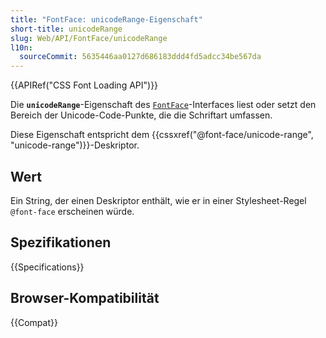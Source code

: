 ```yaml
---
title: "FontFace: unicodeRange-Eigenschaft"
short-title: unicodeRange
slug: Web/API/FontFace/unicodeRange
l10n:
  sourceCommit: 5635446aa0127d686183ddd4fd5adcc34be567da
---
```


{{APIRef("CSS Font Loading API")}}

Die **`unicodeRange`**-Eigenschaft des [`FontFace`](/de/docs/Web/API/FontFace)-Interfaces liest oder setzt den Bereich der Unicode-Code-Punkte, die die Schriftart umfassen.

Diese Eigenschaft entspricht dem {{cssxref("@font-face/unicode-range", "unicode-range")}}-Deskriptor.

## Wert

Ein String, der einen Deskriptor enthält, wie er in einer Stylesheet-Regel `@font-face` erscheinen würde.

## Spezifikationen

{{Specifications}}

## Browser-Kompatibilität

{{Compat}}

